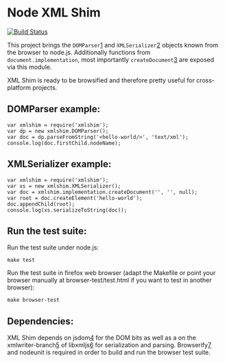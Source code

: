 Node XML Shim
=============

[![Build Status](https://secure.travis-ci.org/znerol/node-xmlshim.svg?branch=master)](http://travis-ci.org/znerol/node-xmlshim)

This project brings the ``DOMParser``[1] and ``XMLSerializer``[2] objects known
from the browser to node.js. Additionally functions from
``document.implementation``, most importantly ``createDocument``[3] are exposed
via this module.

XML Shim is ready to be browsified and therefore pretty useful for
cross-platform projects.


DOMParser example:
------------------

    var xmlshim = require('xmlshim');
    var dp = new xmlshim.DOMParser();
    var doc = dp.parseFromString('<hello-world/>', 'text/xml');
    console.log(doc.firstChild.nodeName);


XMLSerializer example:
----------------------

    var xmlshim = require('xmlshim');
    var xs = new xmlshim.XMLSerializer();
    var doc = xmlshim.implementation.createDocument('', '', null);
    var root = doc.createElement('hello-world');
    doc.appendChild(root);
    console.log(xs.serializeToString(doc));


Run the test suite:
-------------------

Run the test suite under node.js:
    
    make test

Run the test suite in firefox web browser (adapt the Makefile or point your
browser manually at browser-test/test.html if you want to test in another
browser):

    make browser-test


Dependencies:
-------------

XML Shim depends on jsdom[4] for the DOM bits as well as a on the
xmlwriter-branch[5] of libxmljs[6] for serialization and parsing. Browserify[7]
and nodeunit is required in order to build and run the browser test suite.


[1]: https://developer.mozilla.org/En/DOMParser
[2]: https://developer.mozilla.org/En/XMLSerializer
[3]: https://developer.mozilla.org/En/DOM/DOMImplementation.createDocument
[4]: https://github.com/tmpvar/jsdom
[5]: https://github.com/znerol/libxmljs/tree/xmlwriter-0.4.2
[6]: https://github.com/polotek/libxmljs
[7]: https://github.com/substack/node-browserify
[8]: https://github.com/caolan/nodeunit
